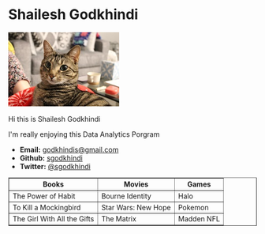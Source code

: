 <!DOCTYPE html>
<html lang="en-us">
<head>
  <meta charset="UTF-8">
  <title>Activity 1: Basic HTML Bio</title>
</head>

<body>
<h1>Shailesh Godkhindi</h1>
<img src="Me.JPG" alt="Shailesh Godkhindi">
<p>Hi this is Shailesh Godkhindi</p>
<p>I'm really enjoying this Data Analytics Porgram</p>
<ul>
  <li><strong>Email:</strong> <a href="#">godkhindis@gmail.com</a></li>
  <li><strong>Github:</strong> <a href="#">sgodkhindi</a></li>
  <li><strong>Twitter:</strong> <a href="#">@sgodkhindi</a></li>
</ul>

<table  border="1">
  <tr>
    <th>Books</th>
    <th>Movies</th>
    <th>Games</th>
  </tr>
  <tr>
    <td>The Power of Habit</td>
    <td>Bourne Identity</td>
    <td>Halo</td>
  </tr>
  <tr>
    <td>To Kill a Mockingbird</td>
    <td>Star Wars: New Hope</td>
    <td>Pokemon</td>
  </tr>
  <tr>
    <td>The Girl With All the Gifts</td>
    <td>The Matrix</td>
    <td>Madden NFL</td>
  </tr>
</table>

</body>

</html>
